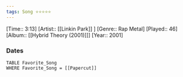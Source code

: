 ```yaml
---
tags: Song ⭐⭐⭐⭐⭐ 
---
```

[Time:: 3:13]
[Artist:: [[Linkin Park]] ]
[Genre:: Rap Metal]
[Played:: 46]
[Album:: [[Hybrid Theory (2001)]]]
[Year:: 2001]
### Dates
````dataview
TABLE Favorite_Song
WHERE Favorite_Song = [[Papercut]]
````
